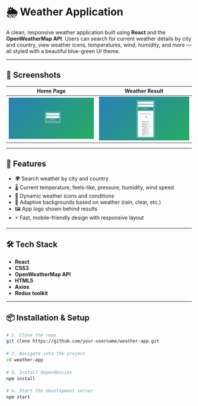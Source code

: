# 🌦️ Weather Application

A clean, responsive weather application built using **React** and the **OpenWeatherMap API**. Users can search for current weather details by city and country, view weather icons, temperatures, wind, humidity, and more — all styled with a beautiful blue-green UI theme.

---

## 📸 Screenshots


| Home Page               | Weather Result            |
|-------------------------|---------------------------|
| ![Home](./images/home.png) | ![Weather](./images/weather.png) |

---


## 🧰 Features

- 🌍 Search weather by city and country
- 🌡️ Current temperature, feels-like, pressure, humidity, wind speed
- 🧠 Dynamic weather icons and conditions
- 🎨 Adaptive backgrounds based on weather (rain, clear, etc.)
- 🖼️ App logo shown behind results
- ⚡ Fast, mobile-friendly design with responsive layout

---

## 🛠️ Tech Stack

- **React**
- **CSS3**
- **OpenWeatherMap API**
- **HTML5**
- **Axios**
- **Redux toolkit**

---

## 📦 Installation & Setup

```bash
# 1. Clone the repo
git clone https://github.com/your-username/weather-app.git

# 2. Navigate into the project
cd weather-app

# 3. Install dependencies
npm install

# 4. Start the development server
npm start
